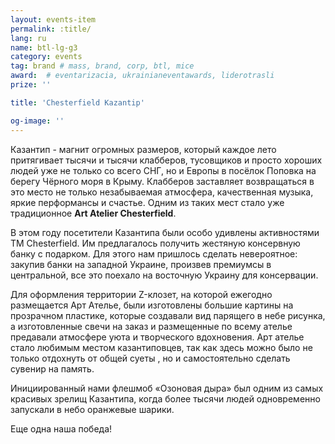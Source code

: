 ```yaml
---
layout: events-item
permalink: :title/
lang: ru
name: btl-lg-g3
category: events
tag: brand # mass, brand, corp, btl, mice
award:  # eventarizacia, ukrainianeventawards, liderotrasli
prize: ''

title: 'Chesterfield Kazantip'

og-image: ''
---
```


Казантип - магнит огромных размеров, который каждое лето притягивает тысячи и тысячи клабберов, тусовщиков и просто хороших людей уже не только со всего СНГ, но и Европы в посёлок Поповка на берегу Чёрного моря в Крыму. Клабберов заставляет возвращаться в это место не только незабываемая атмосфера, качественная музыка, яркие перформансы и счастье. Одним из таких мест стало уже традиционное <b>Art Atelier Chesterfield</b>.

В этом году посетители Казантипа были особо удивлены активностями ТМ Chesterfield. Им предлагалось получить жестяную консервную банку с подарком. Для этого нам пришлось сделать невероятное: закупив банки на западной Украине, произвев премиумсы в центральной, все это поехало на восточную Украину для консервации.

Для оформления территории Z-клозет, на которой ежегодно размещается Арт Ателье, были изготовлены большие картины на прозрачном пластике, которые создавали вид парящего в небе рисунка, а изготовленные свечи на заказ и размещенные по всему ателье предавали атмосфере уюта и творческого вдохновения. Арт ателье стало любимым местом казантиповцев, так как здесь можно было не только отдохнуть от общей суеты , но и самостоятельно сделать сувенир на память.

Инициированный нами флешмоб «Озоновая дыра» был одним из самых красивых зрелищ  Казантипа, когда более тысячи людей одновременно запускали в небо оранжевые шарики.

Еще одна наша победа!
